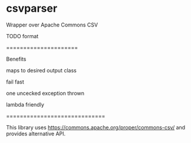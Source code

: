 # csvparser
Wrapper over Apache Commons CSV

TODO format

=====================

Benefits

maps to desired output class

fail fast

one uncecked exception thrown

lambda friendly

=============================

This library uses https://commons.apache.org/proper/commons-csv/ and 
provides alternative API.